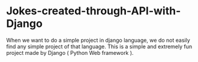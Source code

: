 # Jokes-created-through-API-with-Django
When we want to do a simple project in django language, we do not easily find any simple project of that language. This is a simple and extremely fun project made by Django ( Python Web framework ).

